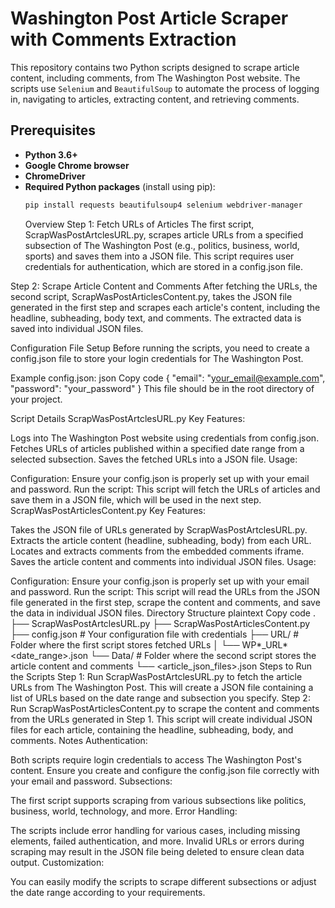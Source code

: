 # Washington Post Article Scraper with Comments Extraction

This repository contains two Python scripts designed to scrape article content, including comments, from The Washington Post website. The scripts use `Selenium` and `BeautifulSoup` to automate the process of logging in, navigating to articles, extracting content, and retrieving comments.

## Prerequisites

- **Python 3.6+**
- **Google Chrome browser**
- **ChromeDriver**
- **Required Python packages** (install using pip):
  ```bash
  pip install requests beautifulsoup4 selenium webdriver-manager
  ```
  Overview
  Step 1: Fetch URLs of Articles
  The first script, ScrapWasPostArtclesURL.py, scrapes article URLs from a specified subsection of The Washington Post (e.g., politics, business, world, sports) and saves them into a JSON file. This script requires user credentials for authentication, which are stored in a config.json file.

Step 2: Scrape Article Content and Comments
After fetching the URLs, the second script, ScrapWasPostArticlesContent.py, takes the JSON file generated in the first step and scrapes each article's content, including the headline, subheading, body text, and comments. The extracted data is saved into individual JSON files.

Configuration File Setup
Before running the scripts, you need to create a config.json file to store your login credentials for The Washington Post.

Example config.json:
json
Copy code
{
"email": "your_email@example.com",
"password": "your_password"
}
This file should be in the root directory of your project.

Script Details
ScrapWasPostArtclesURL.py
Key Features:

Logs into The Washington Post website using credentials from config.json.
Fetches URLs of articles published within a specified date range from a selected subsection.
Saves the fetched URLs into a JSON file.
Usage:

Configuration: Ensure your config.json is properly set up with your email and password.
Run the script: This script will fetch the URLs of articles and save them in a JSON file, which will be used in the next step.
ScrapWasPostArticlesContent.py
Key Features:

Takes the JSON file of URLs generated by ScrapWasPostArtclesURL.py.
Extracts the article content (headline, subheading, body) from each URL.
Locates and extracts comments from the embedded comments iframe.
Saves the article content and comments into individual JSON files.
Usage:

Configuration: Ensure your config.json is properly set up with your email and password.
Run the script: This script will read the URLs from the JSON file generated in the first step, scrape the content and comments, and save the data in individual JSON files.
Directory Structure
plaintext
Copy code
.
├── ScrapWasPostArtclesURL.py
├── ScrapWasPostArticlesContent.py
├── config.json # Your configuration file with credentials
├── URL/ # Folder where the first script stores fetched URLs
│ └── WP*<subsection>\_URL*<date_range>.json
└── Data/ # Folder where the second script stores the article content and comments
└── <article_json_files>.json
Steps to Run the Scripts
Step 1: Run ScrapWasPostArtclesURL.py to fetch the article URLs from The Washington Post.
This will create a JSON file containing a list of URLs based on the date range and subsection you specify.
Step 2: Run ScrapWasPostArticlesContent.py to scrape the content and comments from the URLs generated in Step 1.
This script will create individual JSON files for each article, containing the headline, subheading, body, and comments.
Notes
Authentication:

Both scripts require login credentials to access The Washington Post's content.
Ensure you create and configure the config.json file correctly with your email and password.
Subsections:

The first script supports scraping from various subsections like politics, business, world, technology, and more.
Error Handling:

The scripts include error handling for various cases, including missing elements, failed authentication, and more. Invalid URLs or errors during scraping may result in the JSON file being deleted to ensure clean data output.
Customization:

You can easily modify the scripts to scrape different subsections or adjust the date range according to your requirements.
